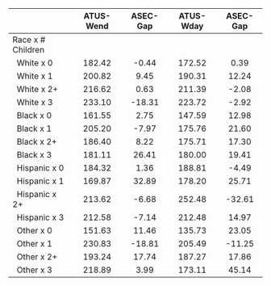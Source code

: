 
|                      |    ATUS-Wend |     ASEC-Gap |    ATUS-Wday |     ASEC-Gap |
| -------------------- | :----------: | :----------: | :----------: | :----------: |
| Race x # Children    |              |              |              |              |
| &nbsp;&nbsp;White x 0 |       182.42 |        -0.44 |       172.52 |         0.39 |
| &nbsp;&nbsp;White x 1 |       200.82 |         9.45 |       190.31 |        12.24 |
| &nbsp;&nbsp;White x 2+ |       216.62 |         0.63 |       211.39 |        -2.08 |
| &nbsp;&nbsp;White x 3 |       233.10 |       -18.31 |       223.72 |        -2.92 |
| &nbsp;&nbsp;Black x 0 |       161.55 |         2.75 |       147.59 |        12.98 |
| &nbsp;&nbsp;Black x 1 |       205.20 |        -7.97 |       175.76 |        21.60 |
| &nbsp;&nbsp;Black x 2+ |       186.40 |         8.22 |       175.71 |        17.30 |
| &nbsp;&nbsp;Black x 3 |       181.11 |        26.41 |       180.00 |        19.41 |
| &nbsp;&nbsp;Hispanic x 0 |       184.32 |         1.36 |       188.81 |        -4.49 |
| &nbsp;&nbsp;Hispanic x 1 |       169.87 |        32.89 |       178.20 |        25.71 |
| &nbsp;&nbsp;Hispanic x 2+ |       213.62 |        -6.68 |       252.48 |       -32.61 |
| &nbsp;&nbsp;Hispanic x 3 |       212.58 |        -7.14 |       212.48 |        14.97 |
| &nbsp;&nbsp;Other x 0 |       151.63 |        11.46 |       135.73 |        23.05 |
| &nbsp;&nbsp;Other x 1 |       230.83 |       -18.81 |       205.49 |       -11.25 |
| &nbsp;&nbsp;Other x 2+ |       193.24 |        17.74 |       187.27 |        17.86 |
| &nbsp;&nbsp;Other x 3 |       218.89 |         3.99 |       173.11 |        45.14 |

